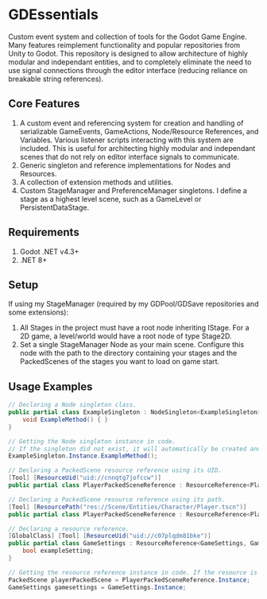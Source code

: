 GDEssentials
=================
Custom event system and collection of tools for the Godot Game Engine. Many features reimplement functionality and popular repositories from Unity to Godot. This repository is designed to allow architecture of highly modular and independant entities, and to completely eliminate the need to use signal connections through the editor interface (reducing reliance on breakable string references).

Core Features
----
1. A custom event and referencing system for creation and handling of serializable GameEvents, GameActions, Node/Resource References, and Variables. Various listener scripts interacting with this system are included. This is useful for architecting highly modular and independant scenes that do not rely on editor interface signals to communicate.
2. Generic singleton and reference implementations for Nodes and Resources.
3. A collection of extension methods and utilities.
4. Custom StageManager and PreferenceManager singletons. I define a stage as a highest level scene, such as a GameLevel or PersistentDataStage.

Requirements
----
1. Godot .NET v4.3+
2. .NET 8+

Setup
----
If using my StageManager (required by my GDPool/GDSave repositories and some extensions):
1. All Stages in the project must have a root node inheriting IStage. For a 2D game, a level/world would have a root node of type Stage2D.
2. Set a single StageManager Node as your main scene. Configure this node with the path to the directory containing your stages and the PackedScenes of the stages you want to load on game start.

Usage Examples
----
```csharp
// Declaring a Node singleton class.
public partial class ExampleSingleton : NodeSingleton<ExampleSingleton> {
    void ExampleMethod() { }
}

// Getting the Node singleton instance in code.
// If the singleton did not exist, it will automatically be created and added to the tree by default.
ExampleSingleton.Instance.ExampleMethod();

// Declaring a PackedScene resource reference using its UID.
[Tool] [ResourceUid("uid://cnnqtg7jofccw")]
public partial class PlayerPackedSceneReference : ResourceReference<PlayerPackedSceneReference, PackedScene> { }

// Declaring a PackedScene resource reference using its path.
[Tool] [ResourcePath("res://Scene/Entities/Character/Player.tscn")]
public partial class PlayerPackedSceneReference : ResourceReference<PlayerPackedSceneReference, PackedScene> { }

// Declaring a resource reference.
[GlobalClass] [Tool] [ResourceUid("uid://c07plqdm81bke")]
public partial class GameSettings : ResourceReference<GameSettings, GameSettings> {
    bool exampleSetting;
}

// Getting the resource reference instance in code. If the resource is not found, it will automatically be created.
PackedScene playerPackedScene = PlayerPackedSceneReference.Instance;
GameSettings gamesettings = GameSettings.Instance;

```

